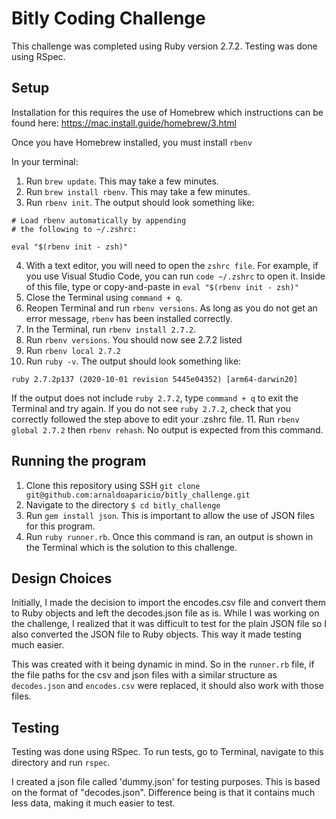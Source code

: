 # Bitly Coding Challenge

This challenge was completed using Ruby version 2.7.2. Testing was done using RSpec.


## Setup

Installation for this requires the use of Homebrew which instructions can be found here: https://mac.install.guide/homebrew/3.html

Once you have Homebrew installed, you must install ```rbenv```

In your terminal:

1. Run ```brew update```. This may take a few minutes.
2. Run ```brew install rbenv```. This may take a few minutes.
3. Run ```rbenv init```. The output should look something like:

```
# Load rbenv automatically by appending
# the following to ~/.zshrc:

eval "$(rbenv init - zsh)"
```

4. With a text editor, you will need to open the ```zshrc file```. For example, if you use Visual Studio Code, you can run ```code ~/.zshrc``` to open it. Inside of this file, type or copy-and-paste in ```eval "$(rbenv init - zsh)"```
5. Close the Terminal using ```command + q```.
6. Reopen Terminal and run ```rbenv versions```. As long as you do not get an error message, ```rbenv``` has been installed correctly.
7. In the Terminal, run ```rbenv install 2.7.2```.
8. Run ```rbenv versions```. You should now see 2.7.2 listed
9. Run ```rbenv local 2.7.2```
10. Run ```ruby -v```. The output should look something like:
```
ruby 2.7.2p137 (2020-10-01 revision 5445e04352) [arm64-darwin20]
```
If the output does not include ```ruby 2.7.2```, type ```command + q``` to exit the Terminal and try again. If you do not see ```ruby 2.7.2```, check that you correctly followed the step above to edit your .zshrc file.
11. Run ```rbenv global 2.7.2``` then ```rbenv rehash```. No output is expected from this command.


## Running the program
1. Clone this repository using SSH ```git clone git@github.com:arnaldoaparicio/bitly_challenge.git```
2. Navigate to the directory ```$ cd bitly_challenge```
3. Run ```gem install json```. This is important to allow the use of JSON files for this program.
4. Run ```ruby runner.rb```. Once this command is ran, an output is shown in the Terminal which is the solution to this challenge.


## Design Choices
Initially, I made the decision to import the encodes.csv file and convert them to Ruby objects and left the decodes.json file as is. While I was working on the challenge, I realized that it was difficult to test for the plain JSON file so I also converted the JSON file to Ruby objects. This way it made testing much easier.

This was created with it being dynamic in mind. So in the ```runner.rb``` file, if the file paths for the csv and json files with a similar structure as ```decodes.json``` and ```encodes.csv``` were replaced, it should also work with those files.

## Testing
Testing was done using RSpec. To run tests, go to Terminal, navigate to this directory and run ```rspec```.

I created a json file called 'dummy.json' for testing purposes. This is based on the format of "decodes.json". Difference being is that it contains much less data, making it much easier to test.
